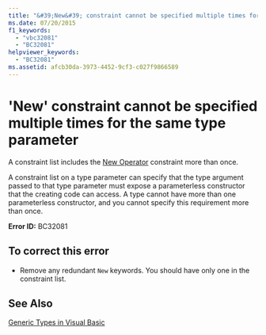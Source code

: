 ```yaml
---
title: "&#39;New&#39; constraint cannot be specified multiple times for the same type parameter"
ms.date: 07/20/2015
f1_keywords: 
  - "vbc32081"
  - "BC32081"
helpviewer_keywords: 
  - "BC32081"
ms.assetid: afcb30da-3973-4452-9cf3-c027f9866589
---
```

# &#39;New&#39; constraint cannot be specified multiple times for the same type parameter
A constraint list includes the [New Operator](../../visual-basic/language-reference/operators/new-operator.md) constraint more than once.  
  
 A constraint list on a type parameter can specify that the type argument passed to that type parameter must expose a parameterless constructor that the creating code can access. A type cannot have more than one parameterless constructor, and you cannot specify this requirement more than once.  
  
 **Error ID:** BC32081  
  
## To correct this error  
  
-   Remove any redundant `New` keywords. You should have only one in the constraint list.  
  
## See Also  
 [Generic Types in Visual Basic](../../visual-basic/programming-guide/language-features/data-types/generic-types.md)
